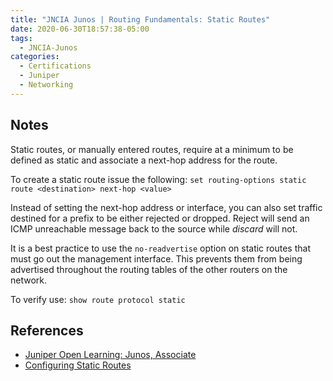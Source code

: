 ```yaml
---
title: "JNCIA Junos | Routing Fundamentals: Static Routes"
date: 2020-06-30T18:57:38-05:00
tags:
  - JNCIA-Junos
categories:
  - Certifications
  - Juniper
  - Networking
---
```

## Notes

Static routes, or manually entered routes, require at a minimum to be defined as static and associate a next-hop address for the route.

To create a static route issue the following: `set routing-options static route <destination> next-hop <value>`

Instead of setting the next-hop address or interface, you can also set traffic destined for a prefix to be either rejected or dropped. Reject will send an ICMP unreachable message back to the source while *discard* will not.

It is a best practice to use the `no-readvertise` option on static routes that must go out the management interface. This prevents them from being advertised throughout the routing tables of the other routers on the network.

To verify use: `show route protocol static`

## References

* [Juniper Open Learning: Junos, Associate](https://cloud.contentraven.com/junosgenius/learningpath-detail/1004/3/0/1)
* [Configuring Static Routes](https://www.juniper.net/documentation/en_US/junos/topics/topic-map/policy-static-routing.html)

